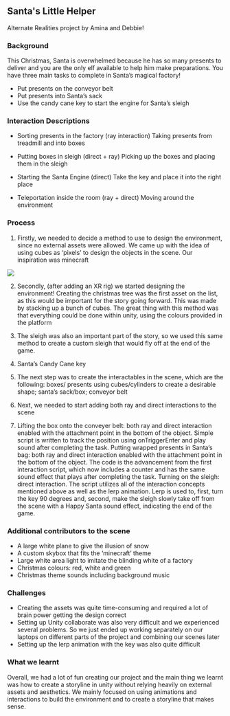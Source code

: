 ## Santa's Little Helper

Alternate Realities project by Amina and Debbie!

### Background

This Christmas, Santa is overwhelmed because he has so many presents to deliver and you are the only elf available to help him make preparations. You have three main tasks to complete in Santa’s magical factory!

- Put presents on the conveyor belt
- Put presents into Santa’s sack
- Use the candy cane key to start the engine for Santa’s sleigh

### Interaction Descriptions

- Sorting presents in the factory (ray interaction)
Taking presents from treadmill and into boxes

- Putting boxes in sleigh (direct + ray)
 Picking up the boxes and placing them in the sleigh
 
 - Starting the Santa Engine (direct)
 Take the key and place it into the right place
 
 - Teleportation inside the room (ray + direct)
 Moving around the environment

### Process

1) Firstly, we needed to decide a method to use to design the environment, since no external assets were allowed. We came up with the idea of using cubes as ‘pixels’ to design the objects in the scene. Our inspiration was minecraft

<img src="https://github.com/deborah-74/Santa-s-Little-Helper/blob/gh-pages/Screenshot%202021-10-06%20at%2000.31.06.png">


2) Secondly, (after adding an XR rig) we started designing the environment! Creating the christmas tree was the first asset on the list, as this would be important for the story going forward. This was made by stacking up a bunch of cubes. The great thing with this method was that everything could be done within unity, using the colours provided in the platform





3) The sleigh was also an important part of the story, so we used this same method to create a custom sleigh that would fly off at the end of the game.



4) Santa’s Candy Cane key



5) The next step was to create the interactables in the scene, which are the following: boxes/ presents using cubes/cylinders to create a desirable shape; santa’s sack/box; conveyor belt



6) Next, we needed to start adding both ray and direct interactions to the scene

7) Lifting the box onto the conveyer belt: both ray and direct interaction enabled with the attachment point in the bottom of the object. Simple script is written to track the position using onTriggerEnter and play sound after completing the task.
Putting wrapped presents in Santa’s bag: both ray and direct interaction enabled with the attachment point in the bottom of the object. The code is the advancement from the first interaction script, which now includes a counter and has the same sound effect that plays after completing the task.
Turning on the sleigh: direct interaction. The script utilizes all of the interaction concepts mentioned above as well as the lerp animation. Lerp is used to, first, turn the key 90 degrees and, second, make the sleigh slowly take off from the scene with a Happy Santa sound effect, indicating the end of the game.

### Additional contributors to the scene

- A large white plane to give the illusion of snow
- A custom skybox that fits the ‘minecraft’ theme
- Large white area light to imitate the blinding white of a factory
- Christmas colours: red, white and green
- Christmas theme sounds including background music

### Challenges

- Creating the assets was quite time-consuming and required a lot of brain power getting the design correct
- Setting up Unity collaborate was also very difficult and we experienced several problems. So we just ended up working separately on our laptops on different parts of the project and combining our scenes later
- Setting up the lerp animation with the key was also quite difficult

### What we learnt

Overall, we had a lot of fun creating our project and the main thing we learnt was how to create a storyline in unity without relying heavily on external assets and aesthetics. We mainly focused on using animations and interactions to build the environment and to create a storyline that makes sense.
